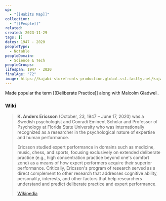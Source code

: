 ```yaml
---
up:
  - "[[Habits Map]]"
collection:
  - "[[People]]"
related: 
created: 2023-11-29
tags: []
dates: 1947 - 2020
peopleType:
  - Notable
peopleDomain:
  - Science & Tech
peopleGroups: 
lifespan: 1947 - 2020
finalAge: "72"
image: https://kajabi-storefronts-production.global.ssl.fastly.net/kajabi-storefronts-production/sites/11339/images/3ocdDMX0TFW3q5JtFbUn_Anders_Ericcson_Headshot_.jpg
---
```

Made popular the term [[Deliberate Practice]] along with Malcolm Gladwell.


### Wiki
> **K. Anders Ericsson** (October, 23, 1947 – June 17, 2020) was a Swedish psychologist and Conradi Eminent Scholar and Professor of Psychology at Florida State University who was internationally recognized as a researcher in the psychological nature of expertise and human performance.
>
> Ericsson studied expert performance in domains such as medicine, music, chess, and sports, focusing exclusively on extended deliberate practice  (e.g., high concentration practice beyond one's comfort zone) as a means of how expert performers acquire their superior performance. Critically, Ericsson's program of research served as a direct complement to other research that addresses cognitive ability, personality, interests, and other factors that help researchers understand and predict deliberate practice and expert performance.
>
> [Wikipedia](https://en.wikipedia.org/wiki/K.%20Anders%20Ericsson)